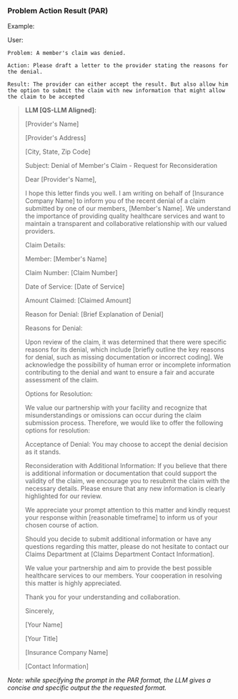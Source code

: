 ### Problem Action Result (PAR)

Example:

User:
```
Problem: A member's claim was denied.

Action: Please draft a letter to the provider stating the reasons for the denial.

Result: The provider can either accept the result. But also allow him the option to submit the claim with new information that might allow the claim to be accepted
```
>**LLM [QS-LLM Aligned]:**
>
>[Provider's Name]
>
>[Provider's Address]
>
>[City, State, Zip Code]
>
>Subject: Denial of Member's Claim - Request for Reconsideration
>
>Dear [Provider's Name],
>
>I hope this letter finds you well. I am writing on behalf of [Insurance Company Name] to inform you of the recent denial of a claim submitted by one of our members, [Member's Name]. We understand the importance of providing quality healthcare services and want to maintain a transparent and collaborative relationship with our valued providers.
>
>Claim Details:
>
>Member: [Member's Name]
>
>Claim Number: [Claim Number]
>
>Date of Service: [Date of Service]
>
>Amount Claimed: [Claimed Amount]
>
>Reason for Denial: [Brief Explanation of Denial]
>
>Reasons for Denial:
>
>Upon review of the claim, it was determined that there were specific reasons for its denial, which include [briefly outline the key reasons for denial, such as missing documentation or incorrect coding]. We acknowledge the possibility of human error or incomplete information contributing to the denial and want to ensure a fair and accurate assessment of the claim.
>
>Options for Resolution:
>
>We value our partnership with your facility and recognize that misunderstandings or omissions can occur during the claim submission process. Therefore, we would like to offer the following options for resolution:
>
>Acceptance of Denial: You may choose to accept the denial decision as it stands.
>
>Reconsideration with Additional Information: If you believe that there is additional information or documentation that could support the validity of the claim, we encourage you to resubmit the claim with the necessary details. Please ensure that any new information is clearly highlighted for our review.
>
>We appreciate your prompt attention to this matter and kindly request your response within [reasonable timeframe] to inform us of your chosen course of action.
>
>Should you decide to submit additional information or have any questions regarding this matter, please do not hesitate to contact our Claims Department at [Claims Department Contact Information].
>
>We value your partnership and aim to provide the best possible healthcare services to our members. Your cooperation in resolving this matter is highly appreciated.
>
>Thank you for your understanding and collaboration.
>
>Sincerely,
>
>[Your Name]
>
>[Your Title]
>
>[Insurance Company Name]
>
>[Contact Information]

*Note: while specifying the prompt in the PAR format, the LLM gives a concise and specific output the the requested format.*